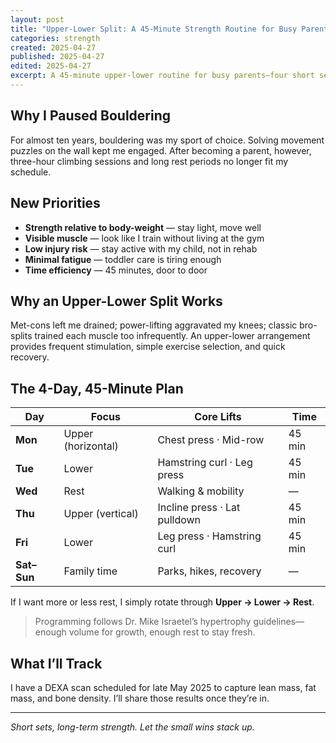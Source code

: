 ```yaml
---
layout: post
title: "Upper-Lower Split: A 45-Minute Strength Routine for Busy Parents"
categories: strength
created: 2025-04-27
published: 2025-04-27
edited: 2025-04-27
excerpt: A 45-minute upper-lower routine for busy parents—four short sessions a week that build muscle, preserve joints, and fit around family life.
---
```

## Why I Paused Bouldering  
For almost ten years, bouldering was my sport of choice. Solving movement puzzles on the wall kept me engaged. After becoming a parent, however, three-hour climbing sessions and long rest periods no longer fit my schedule.

## New Priorities  
- **Strength relative to body-weight** — stay light, move well  
- **Visible muscle** — look like I train without living at the gym  
- **Low injury risk** — stay active with my child, not in rehab  
- **Minimal fatigue** — toddler care is tiring enough  
- **Time efficiency** — 45 minutes, door to door  

## Why an Upper-Lower Split Works  
Met-cons left me drained; power-lifting aggravated my knees; classic bro-splits trained each muscle too infrequently. An upper-lower arrangement provides frequent stimulation, simple exercise selection, and quick recovery.

## The 4-Day, 45-Minute Plan  

| Day | Focus | Core Lifts | Time |
|-----|-------|------------|------|
| **Mon** | Upper (horizontal) | Chest press · Mid-row | 45 min |
| **Tue** | Lower | Hamstring curl · Leg press | 45 min |
| **Wed** | Rest | Walking & mobility | — |
| **Thu** | Upper (vertical) | Incline press · Lat pulldown | 45 min |
| **Fri** | Lower | Leg press · Hamstring curl | 45 min |
| **Sat–Sun** | Family time | Parks, hikes, recovery | — |

If I want more or less rest, I simply rotate through **Upper → Lower → Rest**.

> Programming follows Dr. Mike Israetel’s hypertrophy guidelines—enough volume for growth, enough rest to stay fresh.

## What I’ll Track  
I have a DEXA scan scheduled for late May 2025 to capture lean mass, fat mass, and bone density. I’ll share those results once they’re in.

---

*Short sets, long-term strength. Let the small wins stack up.*
